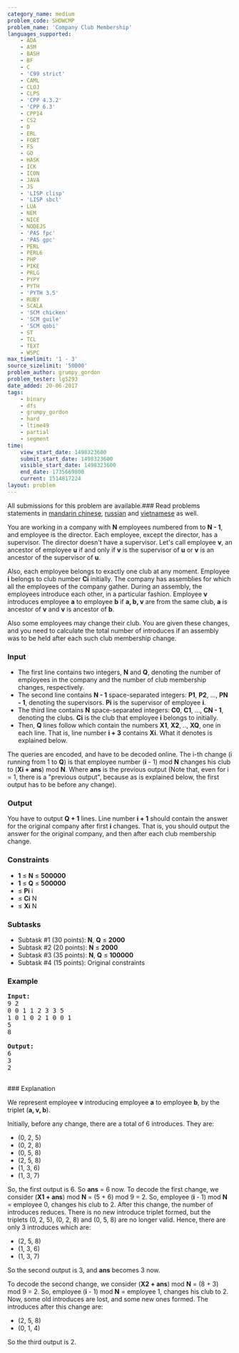 ```yaml
---
category_name: medium
problem_code: SHDWCMP
problem_name: 'Company Club Membership'
languages_supported:
    - ADA
    - ASM
    - BASH
    - BF
    - C
    - 'C99 strict'
    - CAML
    - CLOJ
    - CLPS
    - 'CPP 4.3.2'
    - 'CPP 6.3'
    - CPP14
    - CS2
    - D
    - ERL
    - FORT
    - FS
    - GO
    - HASK
    - ICK
    - ICON
    - JAVA
    - JS
    - 'LISP clisp'
    - 'LISP sbcl'
    - LUA
    - NEM
    - NICE
    - NODEJS
    - 'PAS fpc'
    - 'PAS gpc'
    - PERL
    - PERL6
    - PHP
    - PIKE
    - PRLG
    - PYPY
    - PYTH
    - 'PYTH 3.5'
    - RUBY
    - SCALA
    - 'SCM chicken'
    - 'SCM guile'
    - 'SCM qobi'
    - ST
    - TCL
    - TEXT
    - WSPC
max_timelimit: '1 - 3'
source_sizelimit: '50000'
problem_author: grumpy_gordon
problem_tester: lg5293
date_added: 20-06-2017
tags:
    - binary
    - dfs
    - grumpy_gordon
    - hard
    - ltime49
    - partial
    - segment
time:
    view_start_date: 1498323600
    submit_start_date: 1498323600
    visible_start_date: 1498323600
    end_date: 1735669800
    current: 1514817224
layout: problem
---
```

All submissions for this problem are available.### Read problems statements in [mandarin chinese](http://www.codechef.com/download/translated/LTIME49/mandarin/SHDWCMP.pdf), [russian](http://www.codechef.com/download/translated/LTIME49/russian/SHDWCMP.pdf) and [vietnamese](http://www.codechef.com/download/translated/LTIME49/vietnamese/SHDWCMP.pdf) as well.

You are working in a company with **N** employees numbered from  to **N - 1**, and employee  is the director. Each employee, except the director, has a supervisor. The director doesn't have a supervisor. Let's call employee **v**, an ancestor of employee **u** if and only if **v** is the supervisor of **u** or **v** is an ancestor of the supervisor of **u**.

Also, each employee belongs to exactly one club at any moment. Employee **i** belongs to club number **Ci** initially. The company has assemblies for which all the employees of the company gather. During an assembly, the employees introduce each other, in a particular fashion. Employee **v** introduces employee **a** to employee **b** if **a, b, v** are from the same club, **a** is ancestor of **v** and **v** is ancestor of **b**.

Also some employees may change their club. You are given these changes, and you need to calculate the total number of introduces if an assembly was to be held after each such club membership change.

### Input

- The first line contains two integers, **N** and **Q**, denoting the number of employees in the company and the number of club membership changes, respectively.
- The second line contains **N - 1** space-separated integers: **P1**, **P2**, ..., **PN - 1**, denoting the supervisors. **Pi** is the supervisor of employee **i**.
- The third line contains **N** space-separated integers: **C0**, **C1**, ..., **CN - 1**, denoting the clubs. **Ci** is the club that employee **i** belongs to initially.
- Then, **Q** lines follow which contain the numbers **X1**, **X2**, .., **XQ**, one in each line. That is, line number **i + 3** contains **Xi**. What it denotes is explained below.

The queries are encoded, and have to be decoded online. The i-th change (i running from 1 to **Q**) is that employee number (**i** - 1) mod **N** changes his club to (**Xi + ans**) mod **N**. Where **ans** is the previous output (Note that, even for i = 1, there is a "previous output", because as is explained below, the first output has to be before any change).

### Output

You have to output **Q + 1** lines. Line number **i + 1** should contain the answer for the original company after first **i** changes. That is, you should output the answer for the original company, and then after each club membership change.

### Constraints

- **1** ≤ **N** ≤ **500000**
- **1** ≤ **Q** ≤ **500000**
- ≤ **Pi** i
- ≤ **Ci** N
- ≤ **Xi** N

### Subtasks

- Subtask #1 (30 points): **N**, **Q** ≤ **2000**
- Subtask #2 (20 points): **N** ≤ **2000**
- Subtask #3 (35 points): **N**, **Q** ≤ **100000**
- Subtask #4 (15 points): Original constraints

### Example

<pre><b>Input:</b>
9 2
0 0 1 1 2 3 3 5
1 0 1 0 2 1 0 0 1
5
8

<b>Output:</b>
6
3
2

</pre>### Explanation
We represent employee **v** introducing employee **a** to employee **b**, by the triplet (**a, v, b**).

Initially, before any change, there are a total of 6 introduces. They are:

- (0, 2, 5)
- (0, 2, 8)
- (0, 5, 8)
- (2, 5, 8)
- (1, 3, 6)
- (1, 3, 7)

So, the first output is 6. So **ans** = 6 now. To decode the first change, we consider (**X1 + ans**) mod **N** = (5 + 6) mod 9 = 2. So, employee (**i** - 1) mod **N** = employee 0, changes his club to 2. After this change, the number of introduces reduces. There is no new introduce triplet formed, but the triplets (0, 2, 5), (0, 2, 8) and (0, 5, 8) are no longer valid. Hence, there are only 3 introduces which are:

- (2, 5, 8)
- (1, 3, 6)
- (1, 3, 7)

So the second output is 3, and **ans** becomes 3 now.

To decode the second change, we consider (**X2 + ans**) mod **N** = (8 + 3) mod 9 = 2. So, employee (**i** - 1) mod **N** = employee 1, changes his club to 2. Now, some old introduces are lost, and some new ones formed. The introduces after this change are:

- (2, 5, 8)
- (0, 1, 4)

So the third output is 2.
